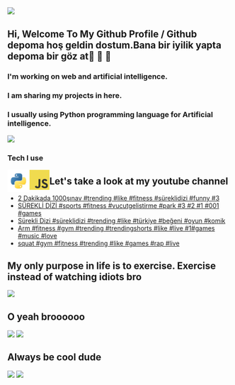 <img src = "https://media.giphy.com/media/elIOcyMtMF4BJcWVmU/giphy.gif">

## Hi, Welcome To My Github Profile / Github depoma hoş geldin dostum.Bana bir iyilik yapta depoma bir göz at👋 👋 👋

### I'm working on web and artificial intelligence. 
### I am sharing my projects in here. 
### I usually using Python programming language for Artificial intelligence. 

<img src = "https://media.giphy.com/media/bJg5OW3DTWfhC/giphy.gif">

### Tech I use

<img align="left" src="https://raw.githubusercontent.com/github/explore/80688e429a7d4ef2fca1e82350fe8e3517d3494d/topics/python/python.png" width="50" height="50" />

<img align="left" src="https://raw.githubusercontent.com/github/explore/80688e429a7d4ef2fca1e82350fe8e3517d3494d/topics/javascript/javascript.png" width="45" height="45" />


## Let's take a look at my youtube channel

<!-- YOUTUBE:START -->
- [2 Dakikada 1000şınav #trending #like #fitness #süreklidizi #funny #3](https://www.youtube.com/watch?v=PoGPsofjBRQ)
- [SÜREKLİ DİZİ #sports  #fitness  #vucutgelistirme #park #3 #2 #1 #001 #games](https://www.youtube.com/watch?v=5tsjva8BYOs)
- [Sürekli Dizi #süreklidizi #trending #like #türkiye #beğeni #oyun #komik](https://www.youtube.com/watch?v=fTrf_W3Us7o)
- [Arm #fitness #gym #trending #trendingshorts #like #live #1#games #music #love](https://www.youtube.com/watch?v=Dg4lbXqDYE4)
- [squat #gym #fitness #trending #like #games #rap #live](https://www.youtube.com/watch?v=qRIGIHp-6-4)
<!-- YOUTUBE:END -->

## My only purpose in life is to exercise. Exercise instead of watching idiots bro

<img src = "https://media.giphy.com/media/t9lBEE2FGMzbY9s5IX/giphy.gif">

## O yeah broooooo

<img src = "https://media.giphy.com/media/8TCcIPtXc8ulZQCxEi/giphy.gif">
<img src = "https://media.giphy.com/media/VH8ROjXecTvsQ/giphy.gif">

## Always be cool dude

<img src = "https://media.giphy.com/media/fCU2DZF6nc39oaxCIT/giphy.gif">
<img src = "https://media.giphy.com/media/m12G1Wn6c5qkE/giphy.gif">

